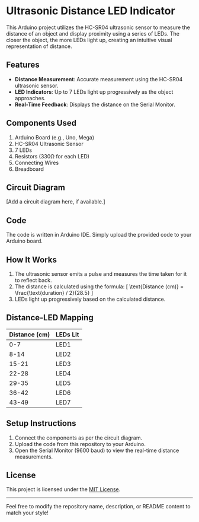 # Ultrasonic Distance LED Indicator

This Arduino project utilizes the HC-SR04 ultrasonic sensor to measure the distance of an object and display proximity using a series of LEDs. The closer the object, the more LEDs light up, creating an intuitive visual representation of distance.

## Features
- **Distance Measurement**: Accurate measurement using the HC-SR04 ultrasonic sensor.
- **LED Indicators**: Up to 7 LEDs light up progressively as the object approaches.
- **Real-Time Feedback**: Displays the distance on the Serial Monitor.

## Components Used
1. Arduino Board (e.g., Uno, Mega)
2. HC-SR04 Ultrasonic Sensor
3. 7 LEDs
4. Resistors (330Ω for each LED)
5. Connecting Wires
6. Breadboard

## Circuit Diagram
[Add a circuit diagram here, if available.]

## Code
The code is written in Arduino IDE. Simply upload the provided code to your Arduino board.

## How It Works
1. The ultrasonic sensor emits a pulse and measures the time taken for it to reflect back.
2. The distance is calculated using the formula:
   \[
   \text{Distance (cm)} = \frac{\text{duration} / 2}{28.5}
   \]
3. LEDs light up progressively based on the calculated distance.

## Distance-LED Mapping
| Distance (cm) | LEDs Lit |
|---------------|----------|
| 0-7           | LED1     |
| 8-14          | LED2     |
| 15-21         | LED3     |
| 22-28         | LED4     |
| 29-35         | LED5     |
| 36-42         | LED6     |
| 43-49         | LED7     |

## Setup Instructions
1. Connect the components as per the circuit diagram.
2. Upload the code from this repository to your Arduino.
3. Open the Serial Monitor (9600 baud) to view the real-time distance measurements.

## License
This project is licensed under the [MIT License](LICENSE).

---

Feel free to modify the repository name, description, or README content to match your style!

